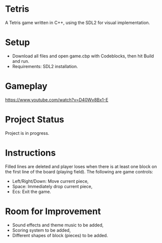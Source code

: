 # Tetris
A Tetris game written in C++, using the SDL2 for visual implementation.

# Setup
- Download all files and open game.cbp with Codeblocks, then hit Build and run.
- Requirements: SDL2 installation.

# Gameplay
https://www.youtube.com/watch?v=D40Wv8Bx1-E

# Project Status
Project is in progress.

# Instructions
Filled lines are deleted and player loses when there is at least one block on the first line of the board (playing field). The following are game controls:
- Left/Right/Down: Move current piece,
- Space: Immediately drop current piece,
- Ecs: Exit the game.


# Room for Improvement
- Sound effects and theme music to be added,
- Scoring system to be added,
- Different shapes of block (pieces) to be added.
